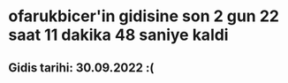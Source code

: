 # ofarukbicer'in gidisine son 2 gun 22 saat 11 dakika 48 saniye kaldi

## Gidis tarihi: 30.09.2022 :(